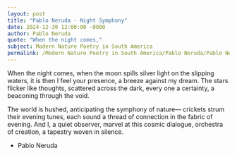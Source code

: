 ```yaml
---
layout: post
title: "Pablo Neruda - Night Symphony"
date: 2024-12-30 12:00:00 -0000
author: Pablo Neruda
quote: "When the night comes,"
subject: Modern Nature Poetry in South America
permalink: /Modern Nature Poetry in South America/Pablo Neruda/Pablo Neruda - Night Symphony
---
```


When the night comes,
when the moon spills silver light
on the slipping waters,
it is then I feel your presence,
a breeze against my dream.
The stars flicker like thoughts,
scattered across the dark,
every one a certainty,
a beaconing through the void.

The world is hushed, anticipating
the symphony of nature—
crickets strum their evening tunes,
each sound a thread of connection
in the fabric of evening.
And I, a quiet observer,
marvel at this cosmic dialogue,
orchestra of creation,
a tapestry woven in silence.

- Pablo Neruda
